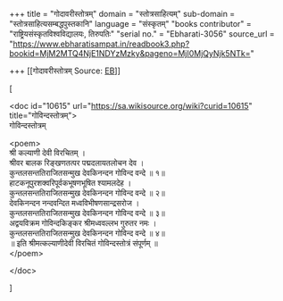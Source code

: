 +++
title = "गोदावरीस्तोत्रम्"
domain = "स्तोत्रसाहित्यम्"
sub-domain = "स्तोत्रसाहित्यसम्बद्धपुस्तकानि"
language = "संस्कृतम्"
"books contributor" = "राष्ट्रियसंस्कृतविश्वविद्यालयः, तिरुपतिः"
"serial no." = "Ebharati-3056"
source_url = "https://www.ebharatisampat.in/readbook3.php?bookid=MjM2MTQ4NjE1NDYzMzky&pageno=MjI0MjQyNjk5NTk="

+++
[[गोदावरीस्तोत्रम्	Source: [EB](https://www.ebharatisampat.in/readbook3.php?bookid=MjM2MTQ4NjE1NDYzMzky&pageno=MjI0MjQyNjk5NTk=)]]

\[



\<doc id="10615" url="https://sa.wikisource.org/wiki?curid=10615" title="गोविन्दस्तोत्रम्"\>  
गोविन्दस्तोत्रम्

\<poem\>  
श्री कल्याणी देवी विरचितम् ।  
श्रीवर बालक रिङ्खणतत्पर पद्मदलायतलोचन देव ।  
कुन्तलसन्ततिराजितसन्मुख देवकिनन्दन गोविन्द वन्दे ॥ १॥  
हाटकनूपुरशक्वरिपूर्वकभूषणभूषित श्यामलदेह ।  
कुन्तलसन्ततिराजितसन्मुख देवकिनन्दन गोविन्द वन्दे ॥ २॥  
देवकिनन्दन नन्दवन्दित मध्वविभीषणसान्द्रसरोज ।  
कुन्तलसन्ततिराजितसन्मुख देवकिनन्दन गोविन्द वन्दे ॥ ३॥  
अद्वयविक्रम गोविन्दकिङ्कर श्रीमध्ववल्लभ गुरुतर नमः ।  
कुन्तलसन्ततिराजितसन्मुख देवकिनन्दन गोविन्द वन्दे ॥ ४॥  
॥ इति श्रीमत्कल्याणीदेवी विरचितं गोविन्दस्तोत्रं संपूर्णम् ॥  
\</poem\>

\</doc\>


\]
